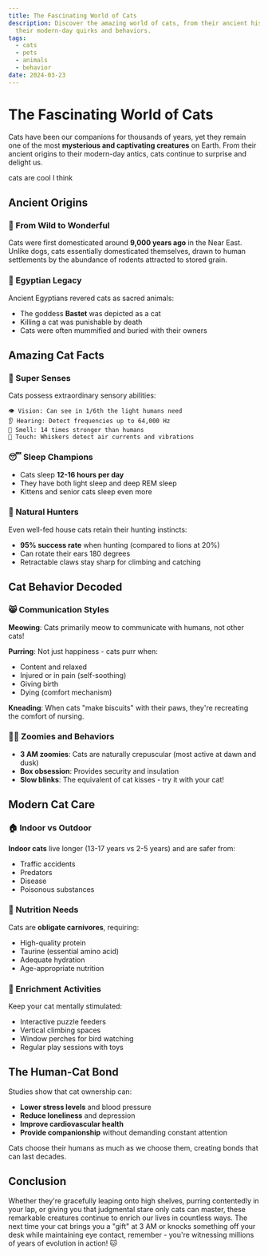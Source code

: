 ```yaml
---
title: The Fascinating World of Cats
description: Discover the amazing world of cats, from their ancient history to
  their modern-day quirks and behaviors.
tags:
  - cats
  - pets
  - animals
  - behavior
date: 2024-03-23
---
```


# The Fascinating World of Cats

Cats have been our companions for thousands of years, yet they remain one of the most **mysterious and captivating creatures** on Earth. From their ancient origins to their modern-day antics, cats continue to surprise and delight us.

cats are cool I think

## Ancient Origins

### 🏺 From Wild to Wonderful

Cats were first domesticated around **9,000 years ago** in the Near East. Unlike dogs, cats essentially domesticated themselves, drawn to human settlements by the abundance of rodents attracted to stored grain.

### 🐾 Egyptian Legacy

Ancient Egyptians revered cats as sacred animals:

- The goddess **Bastet** was depicted as a cat
- Killing a cat was punishable by death
- Cats were often mummified and buried with their owners

## Amazing Cat Facts

### 🧬 Super Senses

Cats possess extraordinary sensory abilities:

```text
👁️ Vision: Can see in 1/6th the light humans need
👂 Hearing: Detect frequencies up to 64,000 Hz
👃 Smell: 14 times stronger than humans
🐾 Touch: Whiskers detect air currents and vibrations
```

### 😴 Sleep Champions

- Cats sleep **12-16 hours per day**
- They have both light sleep and deep REM sleep
- Kittens and senior cats sleep even more

### 🎯 Natural Hunters

Even well-fed house cats retain their hunting instincts:

- **95% success rate** when hunting (compared to lions at 20%)
- Can rotate their ears 180 degrees
- Retractable claws stay sharp for climbing and catching

## Cat Behavior Decoded

### 😸 Communication Styles

**Meowing**: Cats primarily meow to communicate with humans, not other cats!

**Purring**: Not just happiness - cats purr when:

- Content and relaxed
- Injured or in pain (self-soothing)
- Giving birth
- Dying (comfort mechanism)

**Kneading**: When cats "make biscuits" with their paws, they're recreating the comfort of nursing.

### 🏃‍♂️ Zoomies and Behaviors

- **3 AM zoomies**: Cats are naturally crepuscular (most active at dawn and dusk)
- **Box obsession**: Provides security and insulation
- **Slow blinks**: The equivalent of cat kisses - try it with your cat!

## Modern Cat Care

### 🏠 Indoor vs Outdoor

**Indoor cats** live longer (13-17 years vs 2-5 years) and are safer from:

- Traffic accidents
- Predators
- Disease
- Poisonous substances

### 🥗 Nutrition Needs

Cats are **obligate carnivores**, requiring:

- High-quality protein
- Taurine (essential amino acid)
- Adequate hydration
- Age-appropriate nutrition

### 🎾 Enrichment Activities

Keep your cat mentally stimulated:

- Interactive puzzle feeders
- Vertical climbing spaces
- Window perches for bird watching
- Regular play sessions with toys

## The Human-Cat Bond

Studies show that cat ownership can:

- **Lower stress levels** and blood pressure
- **Reduce loneliness** and depression
- **Improve cardiovascular health**
- **Provide companionship** without demanding constant attention

Cats choose their humans as much as we choose them, creating bonds that can last decades.

## Conclusion

Whether they're gracefully leaping onto high shelves, purring contentedly in your lap, or giving you that judgmental stare only cats can master, these remarkable creatures continue to enrich our lives in countless ways. The next time your cat brings you a "gift" at 3 AM or knocks something off your desk while maintaining eye contact, remember - you're witnessing millions of years of evolution in action! 🐱
